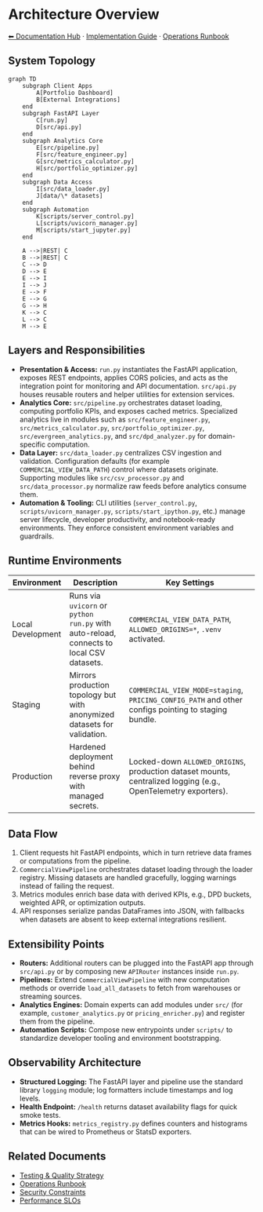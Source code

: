 # Architecture Overview

[⬅ Documentation Hub](index.md) · [Implementation Guide](implementation-guide.md) · [Operations Runbook](operations-runbook.md)

## System Topology

<!-- markdownlint-disable MD040 -->
```mermaid
graph TD
    subgraph Client Apps
        A[Portfolio Dashboard]
        B[External Integrations]
    end
    subgraph FastAPI Layer
        C[run.py]
        D[src/api.py]
    end
    subgraph Analytics Core
        E[src/pipeline.py]
        F[src/feature_engineer.py]
        G[src/metrics_calculator.py]
        H[src/portfolio_optimizer.py]
    end
    subgraph Data Access
        I[src/data_loader.py]
        J[data/\* datasets]
    end
    subgraph Automation
        K[scripts/server_control.py]
        L[scripts/uvicorn_manager.py]
        M[scripts/start_jupyter.py]
    end

    A -->|REST| C
    B -->|REST| C
    C --> D
    D --> E
    E --> I
    I --> J
    E --> F
    E --> G
    G --> H
    K --> C
    L --> C
    M --> E
```
<!-- markdownlint-enable MD040 -->

## Layers and Responsibilities

- **Presentation & Access:** `run.py` instantiates the FastAPI application, exposes REST endpoints, applies CORS policies, and acts as the integration point for monitoring and API documentation. `src/api.py` houses reusable routers and helper utilities for extension services.
- **Analytics Core:** `src/pipeline.py` orchestrates dataset loading, computing portfolio KPIs, and exposes cached metrics. Specialized analytics live in modules such as `src/feature_engineer.py`, `src/metrics_calculator.py`, `src/portfolio_optimizer.py`, `src/evergreen_analytics.py`, and `src/dpd_analyzer.py` for domain-specific computation.
- **Data Layer:** `src/data_loader.py` centralizes CSV ingestion and validation. Configuration defaults (for example `COMMERCIAL_VIEW_DATA_PATH`) control where datasets originate. Supporting modules like `src/csv_processor.py` and `src/data_processor.py` normalize raw feeds before analytics consume them.
- **Automation & Tooling:** CLI utilities (`server_control.py`, `scripts/uvicorn_manager.py`, `scripts/start_ipython.py`, etc.) manage server lifecycle, developer productivity, and notebook-ready environments. They enforce consistent environment variables and guardrails.

## Runtime Environments

| Environment | Description | Key Settings |
|-------------|-------------|--------------|
| Local Development | Runs via `uvicorn` or `python run.py` with auto-reload, connects to local CSV datasets. | `COMMERCIAL_VIEW_DATA_PATH`, `ALLOWED_ORIGINS=*`, `.venv` activated. |
| Staging | Mirrors production topology but with anonymized datasets for validation. | `COMMERCIAL_VIEW_MODE=staging`, `PRICING_CONFIG_PATH` and other configs pointing to staging bundle. |
| Production | Hardened deployment behind reverse proxy with managed secrets. | Locked-down `ALLOWED_ORIGINS`, production dataset mounts, centralized logging (e.g., OpenTelemetry exporters). |

## Data Flow

1. Client requests hit FastAPI endpoints, which in turn retrieve data frames or computations from the pipeline.
2. `CommercialViewPipeline` orchestrates dataset loading through the loader registry. Missing datasets are handled gracefully, logging warnings instead of failing the request.
3. Metrics modules enrich base data with derived KPIs, e.g., DPD buckets, weighted APR, or optimization outputs.
4. API responses serialize pandas DataFrames into JSON, with fallbacks when datasets are absent to keep external integrations resilient.

## Extensibility Points

- **Routers:** Additional routers can be plugged into the FastAPI app through `src/api.py` or by composing new `APIRouter` instances inside `run.py`.
- **Pipelines:** Extend `CommercialViewPipeline` with new computation methods or override `load_all_datasets` to fetch from warehouses or streaming sources.
- **Analytics Engines:** Domain experts can add modules under `src/` (for example, `customer_analytics.py` or `pricing_enricher.py`) and register them from the pipeline.
- **Automation Scripts:** Compose new entrypoints under `scripts/` to standardize developer tooling and environment bootstrapping.

## Observability Architecture

- **Structured Logging:** The FastAPI layer and pipeline use the standard library `logging` module; log formatters include timestamps and log levels.
- **Health Endpoint:** `/health` returns dataset availability flags for quick smoke tests.
- **Metrics Hooks:** `metrics_registry.py` defines counters and histograms that can be wired to Prometheus or StatsD exporters.

## Related Documents

- [Testing & Quality Strategy](testing-and-quality.md)
- [Operations Runbook](operations-runbook.md)
- [Security Constraints](security_constraints.md)
- [Performance SLOs](performance_slos.md)
